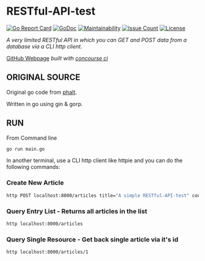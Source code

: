 # RESTful-API-test

[![Go Report Card](https://goreportcard.com/badge/github.com/JeffDeCola/RESTful-API-test)](https://goreportcard.com/report/github.com/JeffDeCola/RESTful-API-test)
[![GoDoc](https://godoc.org/github.com/JeffDeCola/RESTful-API-test?status.svg)](https://godoc.org/github.com/JeffDeCola/RESTful-API-test)
[![Maintainability](https://api.codeclimate.com/v1/badges/57a79ec6bf13f735c4bf/maintainability)](https://codeclimate.com/github/JeffDeCola/RESTful-API-test/maintainability)
[![Issue Count](https://codeclimate.com/github/JeffDeCola/RESTful-API-test/badges/issue_count.svg)](https://codeclimate.com/github/JeffDeCola/RESTful-API-test/issues)
[![License](http://img.shields.io/:license-mit-blue.svg)](http://jeffdecola.mit-license.org)

_A very limited RESTful API in which you can GET
and POST data from a database via a CLI http client._

[GitHub Webpage](https://jeffdecola.github.io/RESTful-API-test/)
_built with
[concourse ci](https://github.com/JeffDeCola/RESTful-API-test/blob/master/ci-README.md)_

## ORIGINAL SOURCE

Original go code from [phalt](https://github.com/phalt).

Written in go using gin &amp; gorp.

## RUN

From Command line

```bash
go run main.go
```

In another terminal, use a CLI http client like httpie and you can do the
following commands:

### Create New Article

```bash
http POST localhost:8000/articles title="A simple RESTful-API-test" content="Hello-World"
```

### Query Entry List - Returns all articles in the list

```bash
http localhost:8000/articles
```

### Query Single Resource - Get back single article via it's id

```bash
http localhost:8000/articles/1
```
